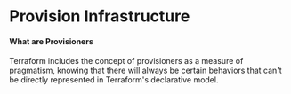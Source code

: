 # Provision Infrastructure

#### What are Provisioners

Terraform includes the concept of provisioners as a measure of pragmatism, knowing that there will always be certain behaviors that can't be directly represented in Terraform's declarative model.

